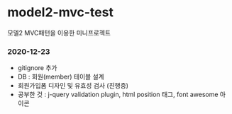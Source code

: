 # model2-mvc-test
모델2 MVC패턴을 이용한 미니프로젝트

### 2020-12-23
- gitignore 추가
- DB : 회원(member) 테이블 설계
- 회원가입폼 디자인 및 유효성 검사 (진행중)
- 공부한 것 : j-query validation plugin, html position 태그, font awesome 아이콘 
